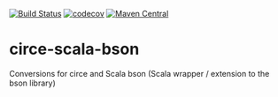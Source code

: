 [![Build Status](https://travis-ci.org/ekuzmichev/circe-scala-bson.svg?branch=master)](https://travis-ci.org/ekuzmichev/circe-scala-bson) 
[![codecov](https://codecov.io/gh/ekuzmichev/circe-scala-bson/branch/master/graph/badge.svg)](https://codecov.io/gh/ekuzmichev/circe-scala-bson)
[![Maven Central](https://maven-badges.herokuapp.com/maven-central/io.github.ekuzmichev/circe-scala-bson/badge.svg)](https://maven-badges.herokuapp.com/maven-central/io.github.ekuzmichev/circe-scala-bson/)
# circe-scala-bson
Conversions for circe and Scala bson (Scala wrapper / extension to the bson library)
